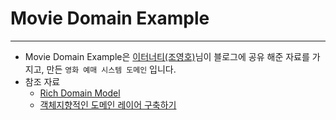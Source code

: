 # Movie Domain Example
---
* Movie Domain Example은 [이터너티(조영호)](http://aeternum.egloos.com/)님이 블로그에 공유 해준 자료를 가지고, 만든 `영화 예매 시스템 도메인` 입니다.
* 참조 자료
	* [Rich Domain Model](http://aeternum.egloos.com/viewer/2860209)
    * [객체지향적인 도메인 레이어 구축하기](http://aeternum.egloos.com/viewer/2860209)
    
